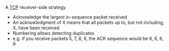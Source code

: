 A [TCP](TCP.md) receiver-side strategy.

- Acknowledge the largest in-sequence packet received
- An acknowledgment of X means that all packets up to, but not including, X, have been received
- Numbering allows detecting duplicates
- e.g. if you receive packets 5, 7, 8, 6, the ACK sequence would be 6, 6, 6, 9
